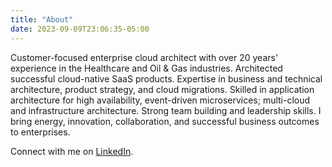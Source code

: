 ```yaml
---
title: "About"
date: 2023-09-09T23:06:35-05:00
---
```

Customer-focused enterprise cloud architect with over 20 years' experience in the Healthcare and Oil & Gas industries. Architected successful cloud-native SaaS products. Expertise in business and technical architecture, product strategy, and cloud migrations. Skilled in application architecture for high availability, event-driven microservices; multi-cloud and infrastructure architecture. Strong team building and leadership skills. I bring energy, innovation, collaboration, and successful business outcomes to enterprises. 

Connect with me on [LinkedIn](https://www.linkedin.com/in/angelo-munoz/). 
